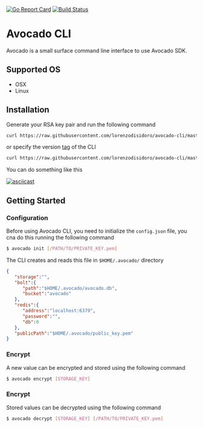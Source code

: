 [![Go Report Card](https://goreportcard.com/badge/github.com/lorenzodisidoro/avocado-cli)](https://goreportcard.com/report/github.com/lorenzodisidoro/avocado-cli)
[![Build Status](https://travis-ci.com/lorenzodisidoro/avocado-cli.svg?branch=master)](https://travis-ci.com/lorenzodisidoro/avocado-cli)

# Avocado CLI
Avocado is a small surface command line interface to use Avocado SDK.

## Supported OS
- OSX
- Linux

## Installation
Generate your RSA key pair and run the following command
```sh
curl https://raw.githubusercontent.com/lorenzodisidoro/avocado-cli/master/scripts/install_cli.sh | bash
```

or specify the version [tag](https://github.com/lorenzodisidoro/avocado-cli/tags) of the CLI
```sh
curl https://raw.githubusercontent.com/lorenzodisidoro/avocado-cli/master/scripts/install_cli.sh | bash -s VERSION_TAG
```

You can do something like this

[![asciicast](https://asciinema.org/a/RiSS8iQtoFAa76wtqWNFgli80.svg)](https://asciinema.org/a/RiSS8iQtoFAa76wtqWNFgli80)

## Getting Started

### Configuration
Before using Avocado CLI, you need to initialize the `config.json` file, you cna do this running the following command
```sh
$ avocado init [/PATH/TO/PRIVATE_KEY.pem]
```

The CLI creates and reads this file in `$HOME/.avocado/` directory
```json
{
   "storage":"",
   "bolt":{
      "path":"$HOME/.avocado/avocado.db",
      "bucket":"avocado"
   },
   "redis":{
      "address":"localhost:6379",
      "password":"",
      "db":0
   },
   "publicPath":"$HOME/.avocado/public_key.pem"
}
```

### Encrypt
A new value can be encrypted and stored using the following command
```sh
$ avocado encrypt [STORAGE_KEY]
```

### Encrypt
Stored values can be decrypted using the following command
```sh
$ avocado decrypt [STORAGE_KEY] [/PATH/TO/PRIVATE_KEY.pem]
```